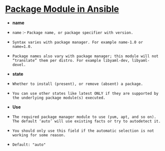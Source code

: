 # <ins> Package Module in Ansible </ins> #

- **name**

- `name` :- `Package name, or package specifier with version.`

- `Syntax varies with package manager. For example name-1.0 or name=1.0.`

- `Package names also vary with package manager; this module will not “translate” them per distro. For example libyaml-dev, libyaml-devel.`

- **state**

- `Whether to install (present), or remove (absent) a package.`

- `You can use other states like latest ONLY if they are supported by the underlying package module(s) executed.`

- **Use**

- `The required package manager module to use (yum, apt, and so on). The default ‘auto’ will use existing facts or try to autodetect it.`

- `You should only use this field if the automatic selection is not working for some reason.`

- `Default: "auto"`
